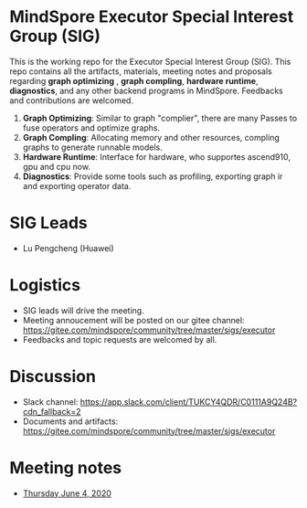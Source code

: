 # MindSpore Executor Special Interest Group (SIG)

This is the working repo for the Executor Special Interest Group (SIG). This repo contains all the artifacts, materials, meeting notes and proposals regarding **graph optimizing** , **graph compling**, **hardware runtime**, **diagnostics**, and any other backend programs in MindSpore. Feedbacks and contributions are welcomed.
1. **Graph Optimizing**: Similar to graph "complier", there are many Passes to fuse operators and optimize graphs.
2. **Graph Compling**: Allocating memory and other resources, compling graphs to generate runnable models.
3. **Hardware Runtime**: Interface for hardware, who supportes ascend910, gpu and cpu now.
4. **Diagnostics**: Provide some tools such as profiling, exporting graph ir and exporting operator data.

# SIG Leads

* Lu Pengcheng (Huawei)

# Logistics

* SIG leads will drive the meeting.
* Meeting annoucement will be posted on our gitee channel: https://gitee.com/mindspore/community/tree/master/sigs/executor
* Feedbacks and topic requests are welcomed by all.

# Discussion

* Slack channel: https://app.slack.com/client/TUKCY4QDR/C0111A9Q24B?cdn_fallback=2
* Documents and artifacts: https://gitee.com/mindspore/community/tree/master/sigs/executor

# Meeting notes

* [Thursday June 4, 2020](./meetings/001-20200604.md)
